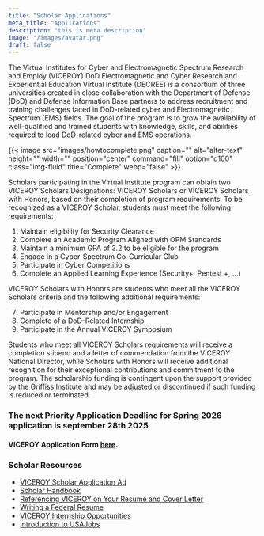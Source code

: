 ```yaml
---
title: "Scholar Applications"
meta_title: "Applications"
description: "this is meta description"
image: "/images/avatar.png"
draft: false
---
```


The Virtual Institutes for Cyber and Electromagnetic Spectrum Research and Employ (VICEROY) DoD Electromagnetic and Cyber Research and Experiential Education Virtual Institute (DECREE) is a consortium of three universities created in close collaboration with the Department of Defense (DoD) and Defense Information Base partners to address recruitment and training challenges faced in DoD-related cyber and Electromagnetic Spectrum (EMS) fields. The goal of the program is to grow the availability of well-qualified and trained students with knowledge, skills, and abilities required to lead DoD-related cyber and EMS operations. 


{{< image src="images/howtocomplete.png" caption="" alt="alter-text" height="" width="" position="center" command="fill" option="q100" class="img-fluid" title="Complete"  webp="false" >}}

Scholars participating in the Virtual Institute program can obtain two VICEROY Scholars Designations: VICEROY Scholars or VICEROY Scholars with Honors, based on their completion of program requirements. To be recognized as a VICEROY Scholar, students must meet the following requirements:   
1.	Maintain eligibility for Security Clearance   
2.	Complete an Academic Program Aligned with OPM Standards
3.	Maintain a minimum GPA of 3.2 to be eligible for the program    
4.	Engage in a Cyber-Spectrum Co-Curricular Club   
5.	Participate in Cyber Competitions    
6.	Complete an Applied Learning Experience (Security+, Pentest +, …)   


VICEROY Scholars with Honors are students who meet all the VICEROY Scholars criteria and the following additional requirements:


7.	Participate in Mentorship and/or Engagement   
8.	Complete of a DoD-Related Internship    
9.	Participate in the Annual VICEROY Symposium   
    
Students who meet all VICEROY Scholars requirements will receive a completion stipend and a letter of commendation from the VICEROY National Director, while Scholars with Honors will receive additional recognition for their exceptional contributions and commitment to the program. The scholarship funding is contingent upon the support provided by the Griffiss Institute and may be adjusted or discontinued if such funding is reduced or terminated.


### The next Priority Application Deadline for Spring 2026 application is september 28th 2025

 #### VICEROY Application Form [here](https://app.smartsheet.com/b/form/71b96b31ec674310a3e304a9340e7bfa).

### Scholar Resources
+ [VICEROY Scholar Application Ad](/files/VICEROYAd.pdf)
+ [Scholar Handbook](https://www.viceroyscholars.org/wp-content/uploads/2025/08/VICEROY-Scholar-Handbook-V1-Updated-2025-August-14-Version.pdf)
+ [Referencing VICEROY on Your Resume and Cover Letter](https://www.viceroyscholars.org/referencing-viceroy-on-your-resume-and-cover-letter/)
+ [Writing a Federal Resume](https://www.viceroyscholars.org/writing-a-federal-resume/)
+ [VICEROY Internship Opportunities](https://www.viceroyscholars.org/apply/)
+ [Introduction to USAJobs](https://www.viceroyscholars.org/intro-to-usajobs/)
